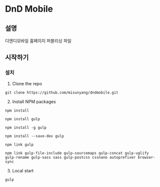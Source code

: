 # DnD Mobile

## 설명

디앤디모바일 홈페이지 퍼블리싱 파일

## 시작하기

### 설치

1. Clone the repo
```
git clone https://github.com/misunyang/dndmobile.git
```
2. Install NPM packages
```
npm install
```
```
npm install gulp
```
```
npm install -g gulp
```
```
npm install --save-dev gulp
```
```
npm link gulp
```
```
npm link gulp-file-include gulp-sourcemaps gulp-concat gulp-uglify gulp-rename gulp-sass sass gulp-postcss cssnano autoprefixer browser-sync
```

3. Local start
```
gulp
```
